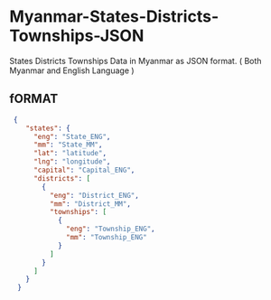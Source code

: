 # Myanmar-States-Districts-Townships-JSON
States Districts Townships Data in Myanmar as JSON format. ( Both Myanmar and English Language )

## fORMAT
```JSON
 {
    "states": {
      "eng": "State_ENG",
      "mm": "State_MM",
      "lat": "latitude",
      "lng": "longitude",
      "capital": "Capital_ENG",
      "districts": [
        {
          "eng": "District_ENG",
          "mm": "District_MM",
          "townships": [
            {
              "eng": "Township_ENG",
              "mm": "Township_ENG"
            }
          ]
        }
      ]
    }
  }
```
